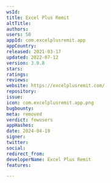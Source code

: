 ```yaml
---
wsId: 
title: Excel Plus Remit
altTitle: 
authors: 
users: 50
appId: com.excelplusremit.app
appCountry: 
released: 2021-03-17
updated: 2022-07-12
version: 3.0.8
stars: 
ratings: 
reviews: 
website: https://excelplusremit.com/
repository: 
issue: 
icon: com.excelplusremit.app.png
bugbounty: 
meta: removed
verdict: fewusers
appHashes: 
date: 2024-04-19
signer: 
twitter: 
social: 
redirect_from: 
developerName: Excel Plus Remit
features: 

---
```


